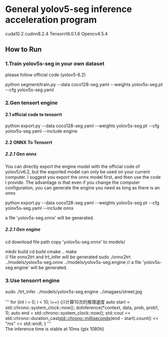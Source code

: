 # General yolov5-seg inference acceleration program 

cuda10.2 cudnn8.2.4 Tensorrt8.0.1.6 Opencv4.5.4

## How to Run 

### 1.Train yolov5s-seg in your own dataset
please follow official code (yolov5-6.2)

python segment/train.py  --data coco128-seg.yaml --weights yolov5s-seg.pt --cfg yolov5s-seg.yaml

### 2.Gen tensort engine 
#### 2.1 official code to tensorrt
python export.py --data coco128-seg.yaml --weights yolov5s-seg.pt --cfg yolov5s-seg.yaml --include engine

#### 2.2 ONNX To Tensorrt

##### 2.2.1 Gen onnx
You can directly export the engine model with the official code of yolov5/v6.2, but the exported model can only be used on your current computer. I suggest you export the onnx model first, and then use the code I provide. The advantage is that even if you change the computer configuration, you can generate the engine you need as long as there is an onnx

python export.py --data coco128-seg.yaml --weights yolov5s-seg.pt --cfg yolov5s-seg.yaml --include onnx

a file 'yolov5s-seg.onnx' will be generated.

##### 2.2.1 Gen engine
cd download file path
copy 'yolov5s-seg.onnx' to models/

mkdir build
cd build
cmake ..
make  
// file onnx2trt and trt_infer will be generated
sudo ./onnx2trt ../models/yolov5s-seg.onnx ../models/yolov5s-seg.engine
// a file 'yolov5s-seg.engine' will be generated.

### 3.Use tensorrt engine

sudo ./trt_infer  ../models/yolov5s-seg.engine ../imagaes/street.jpg

'''
for (int i = 0; i < 10; i++) {//计算10次的推理速度
    auto start = std::chrono::system_clock::now();
    doInference(*context, data, prob, prob1, 1);
    auto end = std::chrono::system_clock::now();
    std::cout << std::chrono::duration_cast<std::chrono::milliseconds>(end - start).count() << "ms" << std::endl;
}
'''  
The inference time is stable at 10ms  (gtx 1080ti)

